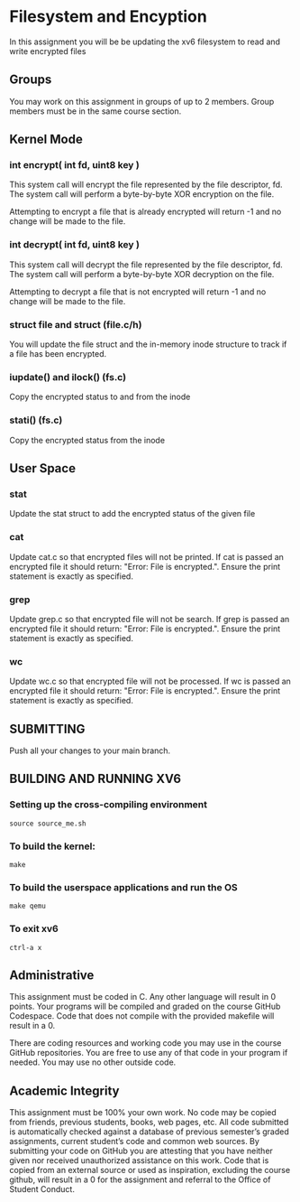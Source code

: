 # Filesystem and Encyption
In this assignment you will be be updating the xv6 filesystem to read and write encrypted files

## Groups
You may work on this assignment in groups of up to 2 members. Group members must be in the same course section.

## Kernel Mode

### int encrypt(  int fd, uint8 key )
This system call will encrypt the file represented by the file descriptor, fd.  The system call will perform a byte-by-byte XOR encryption on the file. 

Attempting to encrypt a file that is already encrypted will return -1 and no change will be made to the file.

### int decrypt(  int fd, uint8 key )
This system call will decrypt the file represented by the file descriptor, fd.  The system call will perform a byte-by-byte XOR decryption on the file.  

Attempting to decrypt a file that is not encrypted will return -1 and no change will be made to the file.

### struct file and struct (file.c/h)
You will update the file struct and the in-memory inode structure to track if a file has been encrypted. 

### iupdate() and ilock() (fs.c)
Copy the encrypted status to and from the inode

### stati() (fs.c)
Copy the encrypted status from the inode

## User Space

### stat
Update the stat struct to add the encrypted status of the given file

### cat
Update cat.c so that encrypted files will not be printed. If cat is passed an encrypted file it should return: "Error: File is encrypted.". Ensure the print statement is exactly as specified.

### grep
Update grep.c so that encrypted file will not be search. If grep is passed an encrypted file it should return: "Error: File is encrypted.". Ensure the print statement is exactly as specified.

### wc
Update wc.c so that encrypted file will not be processed. If wc is passed an encrypted file it should return: "Error: File is encrypted.". Ensure the print statement is exactly as specified.


## SUBMITTING

Push all your changes to your main branch.  

## BUILDING AND RUNNING XV6

### Setting up the cross-compiling environment
```
source source_me.sh
```

### To build the kernel:
```
make
```

### To build the userspace applications and run the OS
```
make qemu
```

### To exit xv6
```
ctrl-a x
```

## Administrative

This assignment must be coded in C. Any other language will result in 0 points. Your programs will be compiled and graded on the course GitHub Codespace. Code that does not compile with the provided makefile will result in a 0.

There are coding resources and working code you may use in the course GitHub repositories.  You are free to use any of that code in your program if needed. You may use no other outside code.

## Academic Integrity
This assignment must be 100% your own work. No code may be copied from friends,  previous students, books, web pages, etc. All code submitted is automatically checked 
against a database of previous semester’s graded assignments, current student’s code and common web sources. By submitting your code on GitHub you are attesting that 
you have neither given nor received unauthorized assistance on this work. Code that is copied from an external source or used as inspiration, excluding the 
course github, will result in a 0 for the assignment and referral to the Office of Student Conduct.

